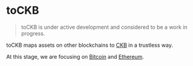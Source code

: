 # toCKB

> toCKB is under active development and considered to be a work in progress.

toCKB maps assets on other blockchains to [CKB](https://github.com/nervosnetwork/ckb) in a trustless way.

At this stage, we are focusing on [Bitcoin](https://github.com/bitcoin/bitcoin) and [Ethereum](https://github.com/ethereum).

